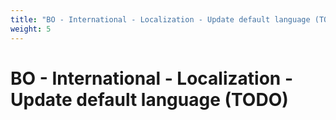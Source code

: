 ```yaml
---
title: "BO - International - Localization - Update default language (TODO)"
weight: 5
---
```


# BO - International - Localization - Update default language (TODO)

